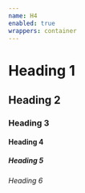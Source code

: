 ```yaml
---
name: H4
enabled: true
wrappers: container
---
```


<h1 class="h4">Heading 1</h1>
<h2 class="h4">Heading 2</h2>
<h3 class="h4">Heading 3</h3>
<h4>Heading 4</h4>
<h5 class="h4">Heading 5</h5>
<h6 class="h4">Heading 6</h6>
